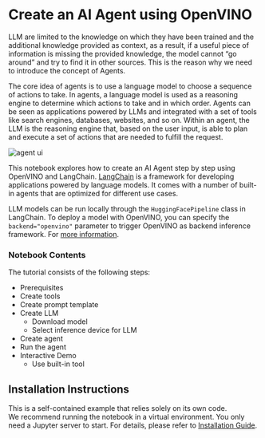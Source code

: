 # Create an AI Agent using OpenVINO

LLM are limited to the knowledge on which they have been trained and the additional knowledge provided as context, as a result, if a useful piece of information is missing the provided knowledge, the model cannot “go around” and try to find it in other sources. This is the reason why we need to introduce the concept of Agents.

The core idea of agents is to use a language model to choose a sequence of actions to take. In agents, a language model is used as a reasoning engine to determine which actions to take and in which order. Agents can be seen as applications powered by LLMs and integrated with a set of tools like search engines, databases, websites, and so on. Within an agent, the LLM is the reasoning engine that, based on the user input, is able to plan and execute a set of actions that are needed to fulfill the request.

![agent ui](https://github.com/openvinotoolkit/openvino_notebooks/assets/91237924/2abb2389-e612-4599-82c6-64cdac259120)

This notebook explores how to create an AI Agent step by step using OpenVINO and LangChain. [LangChain](https://python.langchain.com/docs/get_started/introduction) is a framework for developing applications powered by language models. It comes with a number of built-in agents that are optimized for different use cases.

LLM models can be run locally through the `HuggingFacePipeline` class in LangChain. To deploy a model with OpenVINO, you can specify the `backend="openvino"` parameter to trigger OpenVINO as backend inference framework. For [more information](https://python.langchain.com/docs/integrations/llms/openvino/).


### Notebook Contents

The tutorial consists of the following steps:

- Prerequisites
- Create tools
- Create prompt template
- Create LLM
  - Download model
  - Select inference device for LLM
- Create agent
- Run the agent
- Interactive Demo
  - Use built-in tool

## Installation Instructions

This is a self-contained example that relies solely on its own code.</br>
We recommend  running the notebook in a virtual environment. You only need a Jupyter server to start.
For details, please refer to [Installation Guide](../../README.md).
